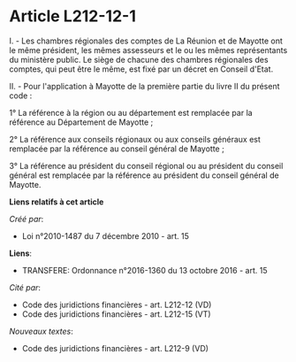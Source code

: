 # Article L212-12-1

I. - Les chambres régionales des comptes de La Réunion et de Mayotte ont le même président, les mêmes assesseurs et le ou les
mêmes représentants du ministère public. Le siège de chacune des chambres régionales des comptes, qui peut être le même, est
fixé par un décret en Conseil d'Etat.

II. - Pour l'application à Mayotte de la première partie du livre II du présent code :

1° La référence à la région ou au département est remplacée par la référence au Département de Mayotte ;

2° La référence aux conseils régionaux ou aux conseils généraux est remplacée par la référence au conseil général de
Mayotte ;

3° La référence au président du conseil régional ou au président du conseil général est remplacée par la référence au
président du conseil général de Mayotte.

**Liens relatifs à cet article**

_Créé par_:

  - Loi n°2010-1487 du 7 décembre 2010 - art. 15

**Liens**:

  - TRANSFERE: Ordonnance n°2016-1360 du 13 octobre 2016 - art. 15

_Cité par_:

  - Code des juridictions financières - art. L212-12 (VD)
  - Code des juridictions financières - art. L212-15 (VT)

_Nouveaux textes_:

  - Code des juridictions financières - art. L212-9 (VD)
